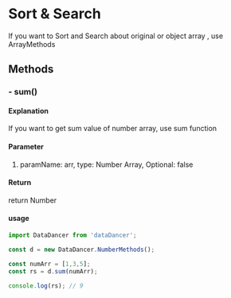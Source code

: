 # Sort & Search

If you want to Sort and Search about original or object array , use ArrayMethods

## Methods

### - sum()

#### Explanation

If you want to get sum value of number array, use sum function

#### Parameter

1. paramName: arr, type: Number Array, Optional: false

#### Return

return Number

#### usage

```js
import DataDancer from 'dataDancer';

const d = new DataDancer.NumberMethods();

const numArr = [1,3,5];
const rs = d.sum(numArr);

console.log(rs); // 9
```